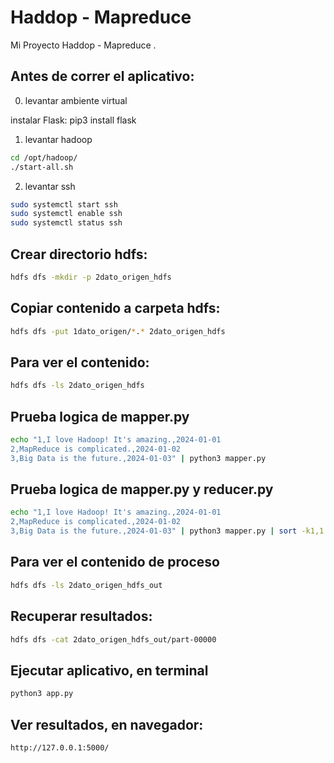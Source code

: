 # Haddop - Mapreduce 

Mi Proyecto Haddop - Mapreduce .


## Antes de correr el aplicativo:
0) levantar ambiente virtual

instalar Flask: pip3 install flask

1) levantar hadoop

```bash
cd /opt/hadoop/
./start-all.sh
```
2) levantar ssh

```bash
sudo systemctl start ssh
sudo systemctl enable ssh
sudo systemctl status ssh
```


## Crear directorio hdfs:
```bash
hdfs dfs -mkdir -p 2dato_origen_hdfs
```

## Copiar contenido a carpeta hdfs:
```bash
hdfs dfs -put 1dato_origen/*.* 2dato_origen_hdfs
```

## Para ver el contenido:
```bash
hdfs dfs -ls 2dato_origen_hdfs
```

## Prueba logica de mapper.py
```bash
echo "1,I love Hadoop! It's amazing.,2024-01-01
2,MapReduce is complicated.,2024-01-02
3,Big Data is the future.,2024-01-03" | python3 mapper.py
```

## Prueba logica de mapper.py y reducer.py
```bash
echo "1,I love Hadoop! It's amazing.,2024-01-01
2,MapReduce is complicated.,2024-01-02
3,Big Data is the future.,2024-01-03" | python3 mapper.py | sort -k1,1 | python3 reducer.py
```

## Para ver el contenido de proceso
```bash
hdfs dfs -ls 2dato_origen_hdfs_out
```

## Recuperar resultados:
```bash
hdfs dfs -cat 2dato_origen_hdfs_out/part-00000
```

## Ejecutar aplicativo, en terminal
```bash
python3 app.py
```

## Ver resultados, en navegador:
```bash
http://127.0.0.1:5000/
```
